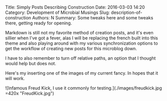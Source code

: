 Title: Simply Posts Describing Construction
Date: 2016-03-03 14:20
Category: Development of Microbial Musings
Slug: description-of-construction
Authors: N
Summary: Some tweaks here and some tweaks there, getting ready for opening.

Markdown is still not my favorite method of creation posts, and it's even sillier when I've got a fever, alas I will be replacing the french built into this theme and also playing around with my various synchronization options to get the workflow of creating new posts for this microblog down.

I have to also remember to turn off relative paths, an option that I thought would help but does not.

Here's my inserting one of the images of my current fancy. In hopes that it will work.

![Infamous Freud Kick, I use it commonly for testing.](./images/freudkick.jpg =420x "FreudKick.jpg")
